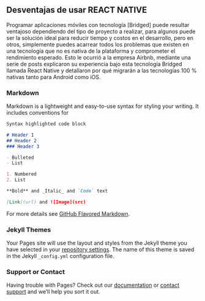## Desventajas de usar REACT NATIVE


Programar aplicaciones móviles con tecnología [Bridged] puede resultar ventajoso dependiendo del tipo de proyecto a realizar, para algunos puede ser la solución ideal para reducir tiempo y costos en el desarrollo, pero en otros, simplemente puedes acarrear todos los problemas que existen en una tecnología que no es nativa de la plataforma y comprometer el rendimiento esperado. Esto le ocurrió a la empresa Airbnb, mediante una serie de posts explicaron su experiencia bajo esta tecnología Bridged llamada React Native y detallaron por qué migrarán a las tecnologías 100 % nativas tanto para Android como iOS.

### Markdown

Markdown is a lightweight and easy-to-use syntax for styling your writing. It includes conventions for

```markdown
Syntax highlighted code block

# Header 1
## Header 2
### Header 3

- Bulleted
- List

1. Numbered
2. List

**Bold** and _Italic_ and `Code` text

[Link](url) and ![Image](src)
```

For more details see [GitHub Flavored Markdown](https://guides.github.com/features/mastering-markdown/).

### Jekyll Themes

Your Pages site will use the layout and styles from the Jekyll theme you have selected in your [repository settings](https://github.com/LuisValdivia/DONOTUSEREACT/settings). The name of this theme is saved in the Jekyll `_config.yml` configuration file.

### Support or Contact

Having trouble with Pages? Check out our [documentation](https://help.github.com/categories/github-pages-basics/) or [contact support](https://github.com/contact) and we’ll help you sort it out.
